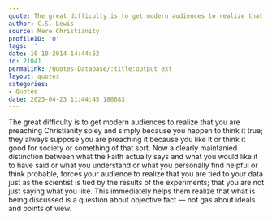 ```yaml
---
quote: The great difficulty is to get modern audiences to realize that you are preaching Christianity soley and simply because you happen to think it true
author: C.S. Lewis
source: Mere Christianity
profileID: '0'
tags: ''
date: 10-10-2014 14:44:52
id: 21041
permalink: /Quotes-Database/:title:output_ext
layout: quotes
categories:
- Quotes
date: 2023-04-23 11:44:45.180083
---
```

The great difficulty is to get modern audiences to realize that you are preaching
  Christianity soley and simply because you happen to think it true; they always suppose
  you are preaching it because you like it or think it good for society or something
  of that sort. Now a clearly maintanied distinction between what the Faith actually
  says and what you would like it to have said or what you understand or what you
  personally find helpful or think probable, forces your audience to realize that
  you are tied to your data just as the scientist is tied by the results of the experiments;
  that you are not just saying what you like. This immediately helps them realize
  that what is being discussed is a question about objective fact — not gas about
  ideals and points of view.